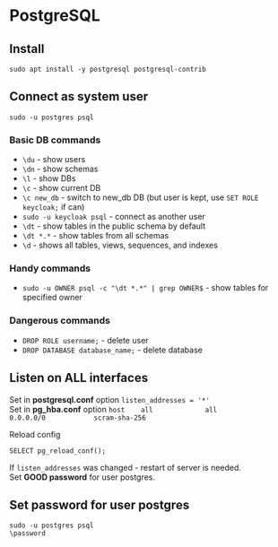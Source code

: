 # PostgreSQL

## Install

    sudo apt install -y postgresql postgresql-contrib

## Connect as system user

    sudo -u postgres psql

### Basic DB commands

* `\du` - show users
* `\dn` - show schemas
* `\l` - show DBs
* `\c` - show current DB
* `\c new_db` - switch to new_db DB (but user is kept, use `SET ROLE keycloak;` if can)
* `sudo -u keycloak psql` - connect as another user
* `\dt` - show tables in the public schema by default
* `\dt *.*` - show tables from all schemas
* `\d` - shows all tables, views, sequences, and indexes

### Handy commands

* `sudo -u OWNER psql -c "\dt *.*" | grep OWNER$` - show tables for specified owner

### Dangerous commands

* `DROP ROLE username;` - delete user
* `DROP DATABASE database_name;` - delete database

## Listen on ALL interfaces

Set in **postgresql.conf** option `listen_addresses = '*'`  
Set in **pg_hba.conf** option `host    all             all             0.0.0.0/0            scram-sha-256`

Reload config

    SELECT pg_reload_conf();

If `listen_addresses` was changed - restart of server is needed.  
Set **GOOD password** for user postgres.

## Set password for user postgres

    sudo -u postgres psql
    \password



